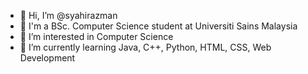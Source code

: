 - 👋 Hi, I’m @syahirazman
- 🏫 I'm a BSc. Computer Science student at Universiti Sains Malaysia
- 👀 I’m interested in Computer Science
- 🌱 I’m currently learning Java, C++, Python, HTML, CSS, Web Development

<!---
syahirazman/syahirazman is a ✨ special ✨ repository because its `README.md` (this file) appears on your GitHub profile.
You can click the Preview link to take a look at your changes.
--->
